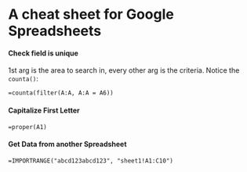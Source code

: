 # A cheat sheet for Google Spreadsheets

#### Check field is unique

1st arg is the area to search in, every other arg is the criteria. Notice the `counta()`:

```
=counta(filter(A:A, A:A = A6))
```

#### Capitalize First Letter

```
=proper(A1)
```

#### Get Data from another Spreadsheet

```
=IMPORTRANGE("abcd123abcd123", "sheet1!A1:C10")
```

